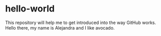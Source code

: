 # hello-world
This repository will help me to get introduced into the way GitHub works. 
Hello there, my name is Alejandra and I like avocado. 
